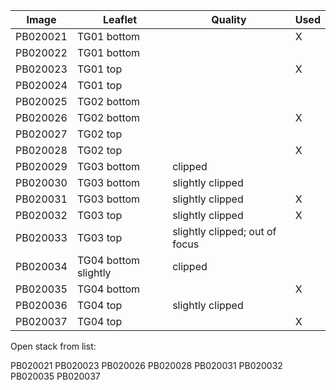 | Image | Leaflet | Quality | Used |
| ----- | ------- | ------- | ---- |
PB020021 | TG01 bottom | | X |
PB020022 | TG01 bottom
PB020023 | TG01 top | | X |
PB020024 | TG01 top
PB020025 | TG02 bottom
PB020026 | TG02 bottom||X
PB020027 | TG02 top
PB020028 | TG02 top||X
PB020029 | TG03 bottom | clipped
PB020030 | TG03 bottom | slightly clipped
PB020031 | TG03 bottom | slightly clipped|X
PB020032 | TG03 top | slightly clipped |X
PB020033 | TG03 top | slightly clipped; out of focus|
PB020034 | TG04 bottom slightly | clipped
PB020035 | TG04 bottom||X
PB020036 | TG04 top | slightly clipped
PB020037 | TG04 top||X

Open stack from list:

PB020021
PB020023
PB020026
PB020028
PB020031
PB020032
PB020035
PB020037
